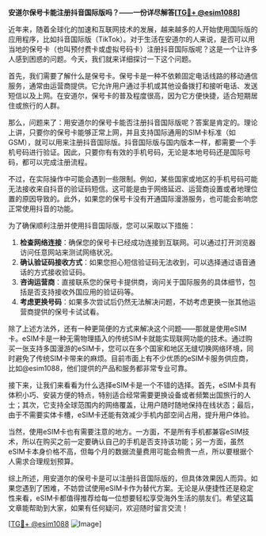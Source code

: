 **安道尔保号卡能注册抖音国际版吗？——一份详尽解答[[TG💪+ @esim1088](https://t.me/s/esim1088)]**

近年来，随着全球化的加速和互联网技术的发展，越来越多的人开始使用国际版的应用程序，比如抖音国际版（TikTok）。对于生活在安道尔的人来说，是否可以用当地的保号卡（也叫预付费卡或虚拟号码卡）注册抖音国际版呢？这是一个让许多人感到困惑的问题。今天，我们就来详细探讨一下这个问题。

首先，我们需要了解什么是保号卡。保号卡是一种不依赖固定电话线路的移动通信服务，通常由运营商提供。它允许用户通过手机或其他设备拨打和接听电话、发送短信以及上网。在安道尔，保号卡的普及程度很高，因为它方便快捷，适合短期居住或旅行的人群。

那么，问题来了：用安道尔的保号卡能否注册抖音国际版呢？答案是肯定的。理论上讲，只要你的保号卡能够正常上网，并且支持国际通用的SIM卡标准（如GSM），就可以用来注册抖音国际版。抖音国际版与国内版本一样，都需要一个手机号码进行验证。因此，只要你有有效的手机号码，无论是本地号码还是国际号码，都可以完成注册流程。

不过，在实际操作中可能会遇到一些限制。例如，某些国家或地区的手机号码可能无法接收来自抖音的验证码短信。这可能是由于网络延迟、运营商设置或者地理位置的原因导致的。此外，如果您的保号卡没有开通国际漫游服务，也可能会影响您正常使用抖音的功能。

为了确保顺利注册并使用抖音国际版，您可以采取以下措施：

1. **检查网络连接**：确保您的保号卡已经成功连接到互联网。可以通过打开浏览器访问任意网站来测试网络状况。
2. **确认验证码接收方式**：如果您担心短信验证码无法收到，可以选择通过语音通话的方式接收验证码。
3. **咨询运营商**：直接联系您的保号卡提供商，询问关于国际服务的具体细节，包括是否支持接收外国应用的验证码等。
4. **考虑更换号码**：如果多次尝试后仍然无法解决问题，不妨考虑更换一张其他运营商提供的保号卡试试看。

除了上述方法外，还有一种更简便的方式来解决这个问题——那就是使用eSIM卡。eSIM卡是一种无需物理插入的传统SIM卡就能实现联网功能的技术。通过购买一张支持多国漫游的eSIM卡，您可以在多个国家和地区无缝切换网络环境，同时避免了传统SIM卡带来的麻烦。目前市面上有不少优质的eSIM卡服务供应商，比如@esim1088，他们提供的产品和服务都非常专业可靠。

接下来，让我们来看看为什么选择eSIM卡是一个不错的选择。首先，eSIM卡具有体积小巧、安装方便的特点，特别适合经常需要更换设备或者频繁出国旅行的人士；其次，它支持全球范围内的网络覆盖，让用户随时随地保持在线状态；最后，由于不需要实体卡槽，eSIM卡还能有效减少手机内部空间占用，提升用户体验。

当然，使用eSIM卡也有需要注意的地方。一方面，不是所有手机都兼容eSIM技术，所以在购买之前一定要确认自己的手机是否支持该功能；另一方面，虽然eSIM卡本身价格不高，但每个月的数据流量费用可能会稍贵一点，所以要根据个人需求合理规划预算。

综上所述，用安道尔的保号卡是可以注册抖音国际版的，但具体效果因人而异。如果您遇到了困难，不妨尝试使用eSIM卡作为替代方案。无论是从便捷性还是稳定性来看，eSIM卡都值得推荐给每一位想要轻松享受海外生活的朋友们。希望这篇文章能帮助到大家，如果有任何疑问，欢迎随时留言交流！

[[TG💪+ @esim1088](https://t.me/s/esim1088) ![Image](https://i.postimg.cc/4NQfJmqS/Snipaste-2025-05-13-00-14-12.png)]